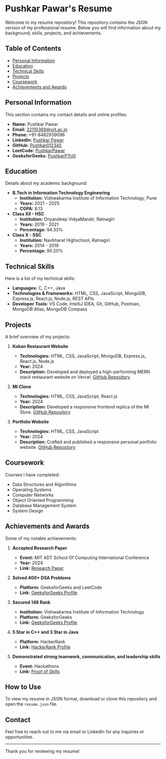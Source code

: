 # Pushkar Pawar's Resume

Welcome to my resume repository! This repository contains the JSON version of my professional resume. Below you will find information about my background, skills, projects, and achievements.

## Table of Contents

- [Personal Information](#personal-information)
- [Education](#education)
- [Technical Skills](#technical-skills)
- [Projects](#projects)
- [Coursework](#coursework)
- [Achievements and Awards](#achievements-and-awards)

## Personal Information

This section contains my contact details and online profiles:

- **Name:** Pushkar Pawar
- **Email:** [22110369@viit.ac.in](mailto:22110369@viit.ac.in)
- **Phone:** +91-8482939096
- **LinkedIn:** [Pushkar Pawar](https://www.linkedin.com/in/pushkar-pawar-30895825b/)
- **GitHub:** [Pushkar012345](https://github.com/Pushkar012345)
- **LeetCode:** [PushkarPawar](https://leetcode.com/u/PushkarPawar/)
- **GeeksforGeeks:** [PushkarP7cj0](https://www.geeksforgeeks.org/user/pushkarp7cj0/)

## Education

Details about my academic background:

- **B.Tech in Information Technology Engineering**
  - **Institution:** Vishwakarma Institute of Information Technology, Pune
  - **Years:** 2021 - 2025
  - **CGPA:** 8.13
- **Class XII - HSC**
  - **Institution:** Dnyandeep VidyaMandir, Ratnagiri
  - **Years:** 2019 - 2021
  - **Percentage:** 94.33%
- **Class X - SSC**
  - **Institution:** Navbharat Highschool, Ratnagiri
  - **Years:** 2014 - 2019
  - **Percentage:** 90.20%

## Technical Skills

Here is a list of my technical skills:

- **Languages:** C, C++, Java
- **Technologies & Frameworks:** HTML, CSS, JavaScript, MongoDB, Express.js, React.js, Node.js, REST APIs
- **Developer Tools:** VS Code, IntelliJ IDEA, Git, GitHub, Postman, MongoDB Atlas, MongoDB Compass

## Projects

A brief overview of my projects:

1. **Kokan Restaurant Website**
   - **Technologies:** HTML, CSS, JavaScript, MongoDB, Express.js, React.js, Node.js
   - **Year:** 2024
   - **Description:** Developed and deployed a high-performing MERN stack restaurant website on Vercel. [GitHub Repository](https://github.com/Pushkar012345/kokan-Restaurant-Website)

2. **MI Clone**
   - **Technologies:** HTML, CSS, JavaScript, React.js
   - **Year:** 2024
   - **Description:** Developed a responsive frontend replica of the MI Store. [GitHub Repository](https://github.com/Pushkar012345/MI_ClONE)

3. **Portfolio Website**
   - **Technologies:** HTML, CSS, JavaScript
   - **Year:** 2024
   - **Description:** Crafted and published a responsive personal portfolio website. [GitHub Repository](https://github.com/Pushkar012345/Portfolio-website)

## Coursework

Courses I have completed:

- Data Structures and Algorithms
- Operating Systems
- Computer Networks
- Object Oriented Programming
- Database Management System
- System Design

## Achievements and Awards

Some of my notable achievements:

1. **Accepted Research Paper**
   - **Event:** MIT ADT School Of Computing International Conference
   - **Year:** 2024
   - **Link:** [Research Paper](https://drive.google.com/file/d/1_qN1IK86B696IwxqvjJ-G2lo1iL-w7vf/view)

2. **Solved 400+ DSA Problems**
   - **Platform:** GeeksforGeeks and LeetCode
   - **Link:** [GeeksforGeeks Profile](https://www.geeksforgeeks.org/user/pushkarp7cj0/)

3. **Secured 148 Rank**
   - **Institution:** Vishwakarma Institute of Information Technology
   - **Platform:** GeeksforGeeks
   - **Link:** [GeeksforGeeks Profile](https://www.geeksforgeeks.org/user/pushkarp7cj0/)

4. **5 Star in C++ and 3 Star in Java**
   - **Platform:** HackerRank
   - **Link:** [HackerRank Profile](https://www.hackerrank.com/profile/pushkarpawar43)

5. **Demonstrated strong teamwork, communication, and leadership skills**
   - **Event:** Hackathons
   - **Link:** [Proof of Skills](https://drive.google.com/file/d/1a2I6en-fRIiAC8IWeItwl2WMoHmOOoDT/view)

## How to Use

To view my resume in JSON format, download or clone this repository and open the `resume.json` file.

## Contact

Feel free to reach out to me via email or LinkedIn for any inquiries or opportunities.

---

Thank you for reviewing my resume!

